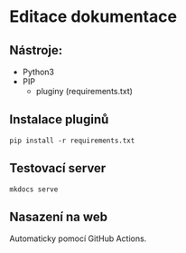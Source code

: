# Editace dokumentace

## Nástroje:

- Python3
- PIP
  - pluginy (requirements.txt)

## Instalace pluginů

`pip install -r requirements.txt`

## Testovací server

`mkdocs serve`

## Nasazení na web

Automaticky pomocí GitHub Actions.